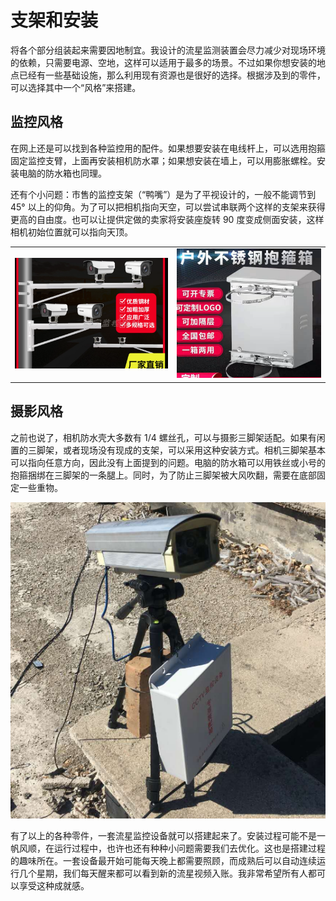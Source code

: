 # 支架和安装

将各个部分组装起来需要因地制宜。我设计的流星监测装置会尽力减少对现场环境的依赖，只需要电源、空地，这样可以适用于最多的场景。不过如果你想安装的地点已经有一些基础设施，那么利用现有资源也是很好的选择。根据涉及到的零件，可以选择其中一个“风格”来搭建。

## 监控风格

在网上还是可以找到各种监控用的配件。如果想要安装在电线杆上，可以选用抱箍固定监控支臂，上面再安装相机防水罩；如果想安装在墙上，可以用膨胀螺栓。安装电脑的防水箱也同理。

还有个小问题：市售的监控支架（“鸭嘴”）是为了平视设计的，一般不能调节到 45° 以上的仰角。为了可以把相机指向天空，可以尝试串联两个这样的支架来获得更高的自由度。也可以让提供定做的卖家将安装座旋转 90 度变成侧面安装，这样相机初始位置就可以指向天顶。

|                               |                               |
| ----------------------------- | ----------------------------- |
| ![](image/20221231161930.png) | ![](image/20221231162135.png) |

## 摄影风格

之前也说了，相机防水壳大多数有 1/4 螺丝孔，可以与摄影三脚架适配。如果有闲置的三脚架，或者现场没有现成的支架，可以采用这种安装方式。相机三脚架基本可以指向任意方向，因此没有上面提到的问题。电脑的防水箱可以用铁丝或小号的抱箍捆绑在三脚架的一条腿上。同时，为了防止三脚架被大风吹翻，需要在底部固定一些重物。

![](image/20221226200648.png)

有了以上的各种零件，一套流星监控设备就可以搭建起来了。安装过程可能不是一帆风顺，在运行过程中，也许也还有种种小问题需要我们去优化。这也是搭建过程的趣味所在。一套设备最开始可能每天晚上都需要照顾，而成熟后可以自动连续运行几个星期，我们每天醒来都可以看到新的流星视频入账。我非常希望所有人都可以享受这种成就感。
